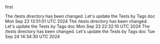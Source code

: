 first


The /tests directory has been changed. Let's update the Tests by Tags doc Mon Sep 23 13:51:01 UTC 2024
The /tests directory has been changed. Let's update the Tests by Tags doc Mon Sep 23 22:32:10 UTC 2024
The /tests directory has been changed. Let's update the Tests by Tags doc Tue Sep 24 14:34:30 UTC 2024
